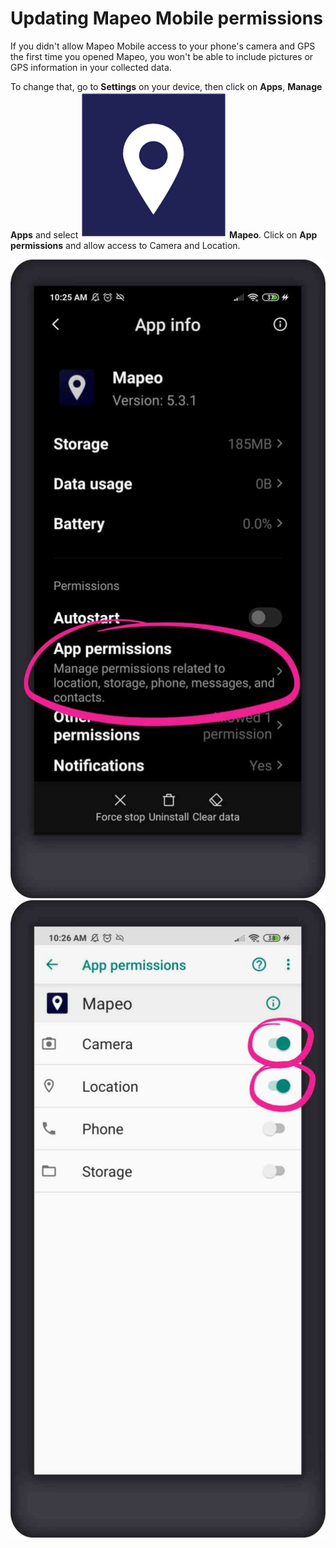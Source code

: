 # Updating Mapeo Mobile permissions

If you didn't allow Mapeo Mobile access to your phone's camera and GPS the first time you opened Mapeo, you won't be able to include pictures or GPS information in your collected data.&#x20;

To change that, go to **Settings** on your device, then click on **Apps**, **Manage Apps** and select ![](<../../.gitbook/assets/image (2) (1).png>) **Mapeo**. Click on **App permissions** and allow access to Camera and Location.

![](<../../.gitbook/assets/Mapeo - app settings phone - select app permissions.jpg>)  ![](<../../.gitbook/assets/Mapeo - app settings phone - select allow camera and gps.jpg>)
